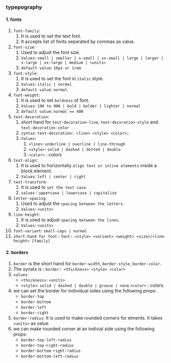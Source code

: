 ### typepography

#### 1. fonts
1. `font-family`:
    1. It is used to set the text font.
    2. It accepts list of fonts separated by commas as value.
2. `font-size`: 
    1. Used to adjust the font size.
    2. `Values`: `small | smaller | x-small | xx-small | large | larger | x-large | xx-large | medium | <units>`
    3. `default value`: `16px or 1rem`
3. `font-style`:
    1. It is used to set the font in `italic` style.
    2. `Values`: `italic | normal`
    3. `default value`: `normal`
4. `font-weight`:
    1. It is used to set `boldness` of font.
    2. `Values`: `100 to 900 | bold | bolder | lighter | normal`
    3. `default value`: `normal == 400`
5. `text-decoration`:
    1. short hand for `text-decoration-line`, `text-decoration-style` and `text-decoration-color`
    2. `syntax`: `text-decoration: <line> <style> <color>;`
    3. `Values`: 
        1. `<line>`: `underline | overline | line-through`
        2. `<style>`: `solid | dashed | dotted | double`
        3. `<color>` : colors
6. `text-align`:
    1. It is used to horizontally `align text or inline elements` inside a block element.
    2. `Values`: `left | center | right`
7. `text-transform`:
    1. It is used to `set the text case`.
    2. `values` : `uppercase | lowercase | capitalize`
8. `letter-spacing`: 
    1. Used to adjust the `spacing between the letters`.
    2. `Values`: `<units>`
9. `line-height`:
    1. It is used to adjust `spacing between the lines`.
    2. `Values`: `<units>`
10. `font-variant`: `small-caps | normal`
11. `short-hand for font` : 
`font: <style> <variant> <weight> <size>/<line-height> [family]`

#### 2. borders
1. `border` is the short hand for `border-width`, `border-style`, `border-color`. 
2. The synatx is : `border: <thickness> <style> <color>`
3. `values`:
    - `<thickness>`: `<units>`
    - `<style>`: `solid | dashed | double | groove | none`
     `<color>` : colors
4. we can set the border for individual sides using the following props:
    - `border-top`
    - `border-bottom`
    - `border-left`
    - `border-right`
5. `border-radius`: It is used to make rounded corners for elments. It takes `<units>` as value.
6. we can make rounded corner at an indivial side using the following props:
    - `border-top-left-radius`
    - `border-top-right-radius`
    - `border-bottom-right-radius`
    - `border-bottom-left-radius`